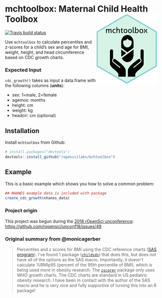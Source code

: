 
<!-- README.md is generated from README.Rmd. Please edit that file -->
mchtoolbox: Maternal Child Health Toolbox <img src="man/figures/imgHexSmall.png" align="right" />
=================================================================================================

[![Travis build status](https://travis-ci.com/ropenscilabs/mchtoolbox.svg?branch=master)](https://travis-ci.com/ropenscilabs/mchtoolbox)

Use `mchtoolbox` to calculate percentiles and z-scores for a child’s sex and age for BMI, weight, height, and head circumference based on CDC growth charts.

### Expected Input

`cdc_growth()` takes as input a data.frame with the following columns (**units**):

-   sex: 1=male, 2=female
-   agemos: months
-   height: cm
-   weight: kg
-   headcir: cm (optional)

Installation
------------

Install `mchtoolbox` from Github:

``` r
# install.packages("devtools")
devtools::install_github("ropenscilabs/mchtoolbox")
```

Example
-------

This is a basic example which shows you how to solve a common problem:

``` r
## NHANES example data is included with package
create_cdc_growth(nhanes_data)
```

### Project origin

This project was begun during the [2018 rOpenSci unconference](unconf18.ropensci.org): <https://github.com/ropensci/unconf18/issues/49>

### Original summary from @monicagerber

> Percentiles and z scores for BMI using the CDC reference charts ([SAS program](https://www.cdc.gov/nccdphp/dnpao/growthcharts/resources/sas.htm)). I've found 1 package ([`childsds`](https://cran.r-project.org/web/packages/childsds/index.html)) that does this, but does not have all of the options as the SAS macro. Importantly, it doesn't calculate %BMIp95 (percent of the 95th percentile of BMI), which is being used more in obesity research. The [`zscorer`](https://nutriverse.validmeasures.org/zscorer/index.html) package only uses WHO growth charts. The CDC charts are standard in US pediatric obesity research. I have been in contact with the author of the SAS macro and he is very nice and fully supportive of turning this into an R package!
